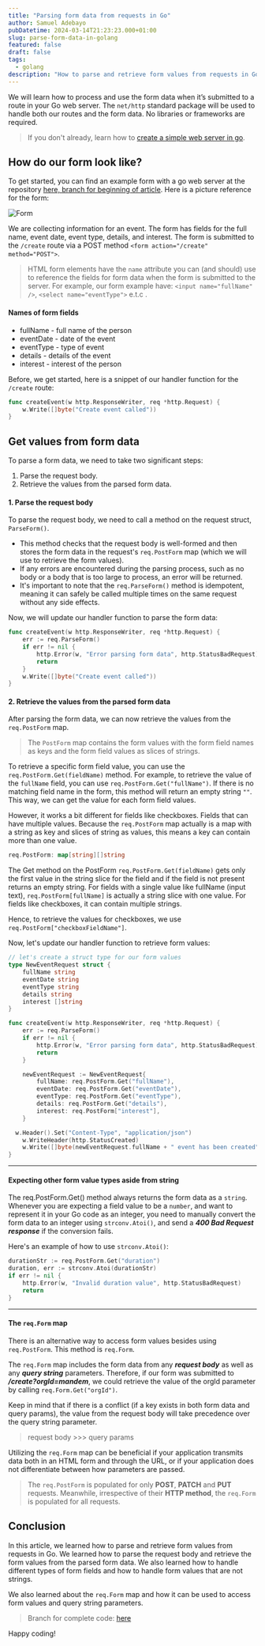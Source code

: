 ```yaml
---
title: "Parsing form data from requests in Go"
author: Samuel Adebayo
pubDatetime: 2024-03-14T21:23:23.000+01:00
slug: parse-form-data-in-golang
featured: false
draft: false
tags:
  - golang
description: "How to parse and retrieve form values from requests in Go."
---
```


We will learn how to process and use the form data when it’s submitted to a route in your Go web server. The `net/http` standard package will be used to handle both our routes and the form data. No libraries or frameworks are required.

> If you don't already, learn how to [create a simple web server in go](/posts/golang-simple-web-server).

## How do our form look like?

To get started, you can find an example form with a go web server at the repository [here, branch for beginning of article](https://github.com/thesambayo/golang-parse-form-data). Here is a picture reference for the form:

![Form](@/assets/images/form-parsing/form-reference.png)

We are collecting information for an event. The form has fields for the full name, event date, event type, details, and interest. The form is submitted to the `/create` route via a POST method `<form action="/create" method="POST">`.

> HTML form elements have the `name` attribute you can (and should) use to reference the fields for form data when the form is submitted to the server. For example, our form example have: `<input name="fullName" />`, `<select name="eventType">` e.t.c .

#### Names of form fields

- fullName - full name of the person
- eventDate - date of the event
- eventType - type of event
- details - details of the event
- interest - interest of the person

Before, we get started, here is a snippet of our handler function for the `/create` route:

```go
func createEvent(w http.ResponseWriter, req *http.Request) {
	w.Write([]byte("Create event called"))
}
```

## Get values from form data

To parse a form data, we need to take two significant steps:

1. Parse the request body.
2. Retrieve the values from the parsed form data.

#### 1. Parse the request body

To parse the request body, we need to call a method on the request struct, `ParseForm()`.

- This method checks that the request body is well-formed and then stores the form data in the request's `req.PostForm` map (which we will use to retrieve the form values).
- If any errors are encountered during the parsing process, such as no body or a body that is too large to process, an error will be returned.
- It's important to note that the `req.ParseForm()` method is idempotent, meaning it can safely be called multiple times on the same request without any side effects.

Now, we will update our handler function to parse the form data:

```go
func createEvent(w http.ResponseWriter, req *http.Request) {
    err := req.ParseForm()
    if err != nil {
        http.Error(w, "Error parsing form data", http.StatusBadRequest)
        return
    }
    w.Write([]byte("Create event called"))
}
```

#### 2. Retrieve the values from the parsed form data

After parsing the form data, we can now retrieve the values from the `req.PostForm` map.

> The `PostForm` map contains the form values with the form field names as keys and the form field values as slices of strings.

To retrieve a specific form field value, you can use the `req.PostForm.Get(fieldName)` method. For example, to retrieve the value of the `fullName` field, you can use `req.PostForm.Get("fullName")`. If there is no matching field name in the form, this method will return an empty string `""`. This way, we can get the value for each form field values.

However, it works a bit different for fields like checkboxes. Fields that can have multiple values. Because the `req.PostForm` map actually is a map with a string as key and slices of string as values, this means a key can contain more than one value.

```go
req.PostForm: map[string][]string
```

The Get method on the PostForm `req.PostForm.Get(fieldName)` gets only the first value in the string slice for the field and if the field is not present returns an empty string. For fields with a single value like fullName (input text), `req.PostForm[fullName]` is actually a string slice with one value. For fields like checkboxes, it can contain multiple strings.

Hence, to retrieve the values for checkboxes, we use `req.PostForm["checkboxFieldName"]`.

Now, let's update our handler function to retrieve form values:

```go
// let's create a struct type for our form values
type NewEventRequest struct {
	fullName string
	eventDate string
	eventType string
	details string
	interest []string
}

func createEvent(w http.ResponseWriter, req *http.Request) {
    err := req.ParseForm()
    if err != nil {
        http.Error(w, "Error parsing form data", http.StatusBadRequest)
        return
    }

	newEventRequest := NewEventRequest{
		fullName: req.PostForm.Get("fullName"),
		eventDate: req.PostForm.Get("eventDate"),
		eventType: req.PostForm.Get("eventType"),
		details: req.PostForm.Get("details"),
		interest: req.PostForm["interest"],
	}

  w.Header().Set("Content-Type", "application/json")
	w.WriteHeader(http.StatusCreated)
	w.Write([]byte(newEventRequest.fullName + " event has been created"))
}
```

---

#### Expecting other form value types aside from string

The req.PostForm.Get() method always returns the form data as a `string`.
Whenever you are expecting a field value to be a `number`, and want to represent it in your Go code as an integer, you need to manually convert the form data to an integer using `strconv.Atoi()`, and send a **_400 Bad Request response_** if the conversion fails.

Here's an example of how to use `strconv.Atoi()`:

```go
durationStr := req.PostForm.Get("duration")
duration, err := strconv.Atoi(durationStr)
if err != nil {
    http.Error(w, "Invalid duration value", http.StatusBadRequest)
    return
}
```

---

#### The `req.Form` map

There is an alternative way to access form values besides using `req.PostForm`. This method is `req.Form`.

The `req.Form` map includes the form data from any **_request body_** as well as any **_query string_** parameters. Therefore, if our form was submitted to **_/create?orgId=mandem_**, we could retrieve the value of the orgId parameter by calling `req.Form.Get("orgId")`.

Keep in mind that if there is a conflict (if a key exists in both form data and query params), the value from the request body will take precedence over the query string parameter.

> request body >>> query params

Utilizing the `req.Form` map can be beneficial if your application transmits data both in an HTML form and through the URL, or if your application does not differentiate between how parameters are passed.

> The `req.PostForm` is populated for only **POST**, **PATCH** and **PUT** requests. Meanwhile, irrespective of their **HTTP method**, the `req.Form` is populated for all requests.

## Conclusion

In this article, we learned how to parse and retrieve form values from requests in Go. We learned how to parse the request body and retrieve the form values from the parsed form data. We also learned how to handle different types of form fields and how to handle form values that are not strings.

We also learned about the `req.Form` map and how it can be used to access form values and query string parameters.

> Branch for complete code: [here](https://github.com/thesambayo/golang-parse-form-data/tree/parse-form-values)

Happy coding!
